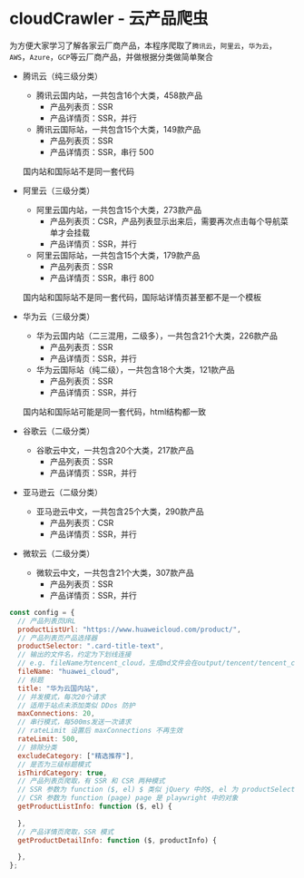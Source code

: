 # cloudCrawler - 云产品爬虫

为方便大家学习了解各家云厂商产品，本程序爬取了`腾讯云`，`阿里云`，`华为云`，`AWS`，`Azure`，`GCP`等云厂商产品，并做根据分类做简单聚合


- 腾讯云（纯三级分类）
    - 腾讯云国内站，一共包含16个大类，458款产品
        - 产品列表页：SSR
        - 产品详情页：SSR，并行
    - 腾讯云国际站，一共包含15个大类，149款产品
        - 产品列表页：SSR
        - 产品详情页：SSR，串行 500
  
  国内站和国际站不是同一套代码

- 阿里云（三级分类）
   -  阿里云国内站，一共包含15个大类，273款产品
        - 产品列表页：CSR，产品列表显示出来后，需要再次点击每个导航菜单才会挂载
        - 产品详情页：SSR，并行
   -  阿里云国际站，一共包含15个大类，179款产品
        - 产品列表页：SSR
        - 产品详情页：SSR，串行 800
  
    国内站和国际站不是同一套代码，国际站详情页甚至都不是一个模板


- 华为云（三级分类）
   -  华为云国内站（二三混用，二级多），一共包含21个大类，226款产品
        - 产品列表页：SSR
        - 产品详情页：SSR，并行
   -  华为云国际站（纯二级），一共包含18个大类，121款产品
        - 产品列表页：SSR
        - 产品详情页：SSR，并行
  
  国内站和国际站可能是同一套代码，html结构都一致


- 谷歌云（二级分类）
   -  谷歌云中文，一共包含20个大类，217款产品
        - 产品列表页：SSR
        - 产品详情页：SSR，并行

- 亚马逊云（二级分类）
   -  亚马逊云中文，一共包含25个大类，290款产品
        - 产品列表页：CSR
        - 产品详情页：SSR，并行

- 微软云（二级分类）
   -  微软云中文，一共包含21个大类，307款产品
        - 产品列表页：SSR
        - 产品详情页：SSR，并行
  

```javascript
const config = {
  // 产品列表页URL 
  productListUrl: "https://www.huaweicloud.com/product/",
  // 产品列表页产品选择器  
  productSelector: ".card-title-text",
  // 输出的文件名，约定为下划线连接
  // e.g. fileName为tencent_cloud，生成md文件会在output/tencent/tencent_cloud.md
  fileName: "huawei_cloud",
  // 标题
  title: "华为云国内站",
  // 并发模式，每次20个请求
  // 适用于站点未添加类似 DDos 防护
  maxConnections: 20,
  // 串行模式，每500ms发送一次请求
  // rateLimit 设置后 maxConnections 不再生效
  rateLimit: 500,
  // 排除分类
  excludeCategory: ["精选推荐"],
  // 是否为三级标题模式
  isThirdCategory: true,
  // 产品列表页爬取，有 SSR 和 CSR 两种模式
  // SSR 参数为 function ($, el) $ 类似 jQuery 中的$, el 为 productSelector 遍历的当前产品元素
  // CSR 参数为 function (page) page 是 playwright 中的对象
  getProductListInfo: function ($, el) {
    
  },
  // 产品详情页爬取，SSR 模式
  getProductDetailInfo: function ($, productInfo) {
    
  },
};
```